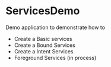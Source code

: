 # ServicesDemo
Demo application to demonstrate how to
- Create a Basic services
- Create a Bound Services
- Create a Intent Services
- Foreground Services (in process)
